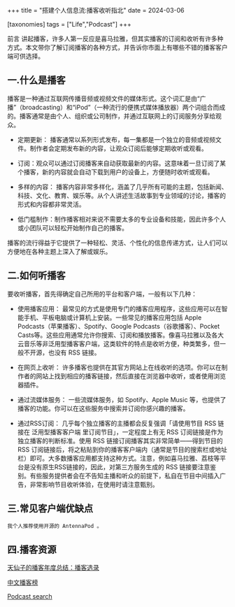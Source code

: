 +++
title = "搭建个人信息流:播客收听指北"
date = 2024-03-06

[taxonomies]
tags = ["Life","Podcast"]
+++

前言 讲起播客，许多人第一反应是喜马拉雅，但其实播客的订阅和收听有许多种方式。本文带你了解订阅播客的各种方式，并告诉你市面上有哪些不错的播客客户端可供选择。
<!-- more -->
## 一.什么是播客

播客是一种通过互联网传播音频或视频文件的媒体形式。这个词汇是由“广播”（broadcasting）和“iPod”（一种流行的便携式媒体播放器）两个词组合而成的。播客通常是由个人、组织或公司制作，并通过互联网上的订阅服务分享给观众。

- 定期更新： 播客通常以系列形式发布，每一集都是一个独立的音频或视频文件。制作者会定期发布新的内容，让观众订阅后能够定期收听或观看。

- 订阅：观众可以通过订阅播客来自动获取最新的内容。这意味着一旦订阅了某个播客，新的内容就会自动下载到用户的设备上，方便随时收听或观看。

- 多样的内容： 播客内容非常多样化，涵盖了几乎所有可能的主题，包括新闻、科技、文化、教育、娱乐等。从个人讲述生活故事到专业领域的讨论，播客的形式和内容都非常灵活。

- 低门槛制作：制作播客相对来说不需要太多的专业设备和技能，因此许多个人或小团队可以轻松开始制作自己的播客。

播客的流行得益于它提供了一种轻松、灵活、个性化的信息传递方式，让人们可以方便地在各种主题上深入了解或娱乐。

## 二.如何听播客

要收听播客，首先得确定自己所用的平台和客户端，一般有以下几种：

- 使用播客应用： 最常见的方式是使用专门的播客应用程序，这些应用可以在智能手机、平板电脑或计算机上安装。一些常见的播客应用包括 Apple Podcasts（苹果播客）、Spotify、Google Podcasts（谷歌播客）、Pocket Casts等。这些应用通常允许你搜索、订阅和播放播客。像喜马拉雅以及各大云音乐等非泛用型播客客户端，这类软件的特点是收听方便，种类繁多，但一般不开源，也没有 RSS 链接。

- 在网页上收听： 许多播客也提供在其官方网站上在线收听的选项。你可以在制作者的网站上找到相应的播客链接，然后直接在浏览器中收听，或者使用浏览器插件。

- 通过流媒体服务： 一些流媒体服务，如 Spotify、Apple Music 等，也提供了播客的功能。你可以在这些服务中搜索并订阅你感兴趣的播客。

- 通过RSS订阅： 几乎每个独立播客的主播都会反复强调「请使用节目 RSS 链接在 泛用型播客客户端 里订阅节目」，一定程度上有无 RSS 订阅链接是作为独立播客的判断标准。使用 RSS 链接订阅播客其实非常简单——得到节目的 RSS 订阅链接后，将之粘贴到你的播客客户端内（通常是节目的搜索栏或地址栏）即可。大多数播客应用都支持这种方式。注意，例如喜马拉雅、荔枝等平台是没有原生RSS链接的，因此，对第三方服务生成的 RSS 链接要注意鉴别。有些服务提供者会在不告知主播和听众的前提下，私自在节目中间插入广告，非常影响节目收听体验，在使用时请注意甄别。

## 三.常见客户端优缺点

`我个人推荐使用开源的 AntennaPod 。`

## 四.播客资源

[天仙子的播客年度总结：播客选录](https://tianxianzi.me/2023/12/11/selected_podcast/)

[中文播客榜](https://xyzrank.com/#/)

[Podcast search](https://www.listennotes.com/)
